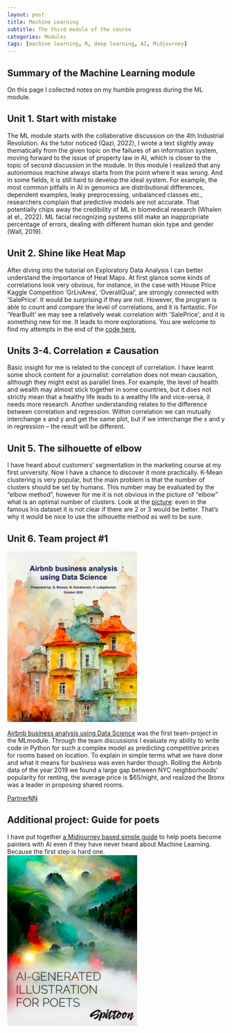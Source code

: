 ```yaml
---
layout: post
title: Machine Learning
subtitle: The third module of the course
categories: Modules
tags: [machine learning, R, deep learning, AI, Midjourney]
---
```


## Summary of the Machine Learning module

On this page I collected notes on my humble progress during the ML module.

## Unit 1. Start with mistake

The ML module starts with the collaborative discussion on the 4th Industrial Revolution. As the tutor noticed (Qazi, 2022), I wrote a text slightly away thematically from the given topic on the failures of an information system, moving forward to the issue of property law in AI, which is closer to the topic of second discussion in the module. In this module I realized that any autonomous machine always starts from the point where it was wrong. And in some fields, it is still hard to develop the ideal system. For example, the most common pitfalls in AI in genomics are distributional differences, dependent examples, leaky preprocessing, unbalanced classes etc., researchers complain that predictive models are not accurate. That potentially chips away the credibility of ML in biomedical research (Whalen at el., 2022). ML facial recognizing systems still make an inappropriate percentage of errors, dealing with different human skin type and gender (Wall, 2019).

## Unit 2. Shine like Heat Map

After diving into the tutorial on Exploratory Data Analysis I can better understand the importance of Heat Maps. At first glance some kinds of correlations look very obvious, for instance, in the case with House Price Kaggle Competition ‘GrLivArea’, ‘OverallQual’, are strongly connected with ‘SalePrice’. It would be surprising if they are not. However, the program is able to count and compare the level of correlations, and it is fantastic. For ‘YearBuilt’ we may see a relatively weak correlation with 'SalePrice', and it is something new for me. It leads to more explorations. You are welcome to find my attempts in the end of the [code here.](https://github.com/Vasilisalook/ML/blob/main/Unit2MLHeatMaps.ipynb)

## Units 3-4. Сorrelation ≠ Сausation

Basic insight for me is related to the concept of correlation. I have learnt some shock content for a journalist: correlation does not mean causation, although they might exist as parallel lines. For example, the level of health and wealth may almost stick together in some countries, but it does not strictly mean that a healthy life leads to a wealthy life and vice-versa, it needs more research. Another understanding relates to the difference between correlation and regression. Within correlation we can mutually interchange x and y and get the same plot, but if we interchange the x and y in regression – the result will be different.

## Unit 5. The silhouette of elbow

I have heard about customers’ segmentation in the marketing course at my first university. Now I have a chance to discover it more practically. K-Mean clustering is very popular, but the main problem is that the number of clusters should be set by humans. This number may be evaluated by the “elbow method”, however for me it is not obvious in the picture of “elbow” what is an optimal number of clusters. Look at the [picture](https://github.com/Vasilisalook/ML/blob/main/ElbowMethod.jpg): even in the famous Iris dataset it is not clear if there are 2 or 3 would be better. That’s why it would be nice to use the silhouette method as well to be sure.

## Unit 6. Team project #1

![Cover](/assets/images/banners/report.png)

[Airbnb business analysis using Data Science](https://github.com/Vasilisalook/ML/blob/main/GROUP1_Team_AirBnB_Business_Analysis.docx) was the first team-project in the MLmodule. Through the team discussions I evaluate my ability to write code in Python for such a complex model as predicting competitive prices for rooms based on location. To explain in simple terms what we have done and what it means for business was even harder though. Rolling the Airbnb data of the year 2019 we found a large gap between NYC neighborhoods’ popularity for renting, the average price is $65/night, and realized the Bronx was a leader in proposing shared rooms.


[PartnerNN](https://github.com/Vasilisalook/ML/blob/main/PartnerNN.ipynb)

## Additional project: Guide for poets

I have put together [a Midjourney based simple guide](https://github.com/Vasilisalook/vasilisalook.github.io/blob/main/AI-Illustration%20for%20Poets.pdf) to help poets become painters with AI even if they have never heard about Machine Learning. Because the first step is hard one. <br>
 ![AIGuide](/assets/images/banners/AIGuide.png)<br>




